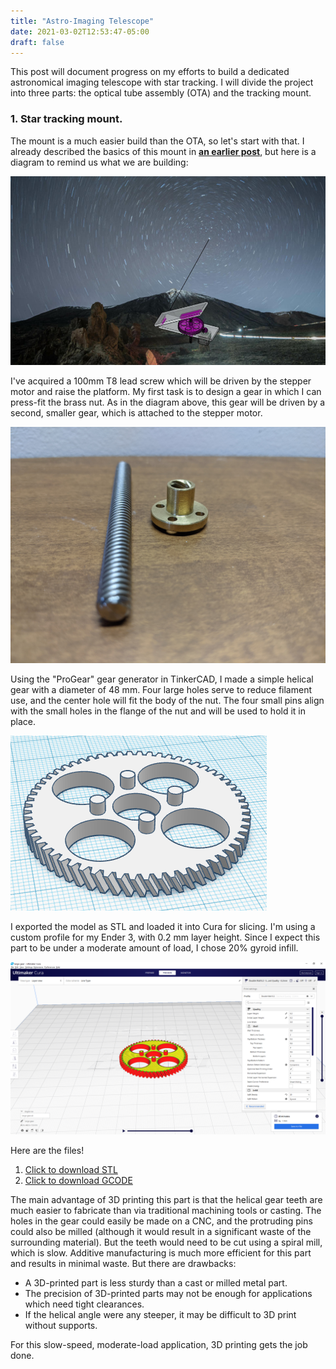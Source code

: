 ```yaml
---
title: "Astro-Imaging Telescope"
date: 2021-03-02T12:53:47-05:00
draft: false
---
```


This post will document progress on my efforts to build a dedicated astronomical imaging telescope with star tracking. I will divide the project into three parts: the optical tube assembly (OTA) and the tracking mount.

### 1. Star tracking mount.

The mount is a much easier build than the OTA, so let's start with that. I already described the basics of this mount in **[an earlier post](https://aspartate.github.io/personal_website/blog/week-4-stepper-drive/)**, but here is a diagram to remind us what we are building:

![Barn door tracker.](images/telescope/barndoor.jpg)

I've acquired a 100mm T8 lead screw which will be driven by the stepper motor and raise the platform. My first task is to design a gear in which I can press-fit the brass nut. As in the diagram above, this gear will be driven by a second, smaller gear, which is attached to the stepper motor.

![T8 screw and nut.](images/telescope/screw-and-nut.jpg)

Using the "ProGear" gear generator in TinkerCAD, I made a simple helical gear with a diameter of 48 mm. Four large holes serve to reduce filament use, and the center hole will fit the body of the nut. The four small pins align with the small holes in the flange of the nut and will be used to hold it in place.

![Large gear.](images/telescope/large-gear.png)

I exported the model as STL and loaded it into Cura for slicing. I'm using a custom profile for my Ender 3, with 0.2 mm layer height. Since I expect this part to be under a moderate amount of load, I chose 20% gyroid infill.

![Large gear slicing.](images/telescope/large-gear-slice.png)

Here are the files!
1. [Click to download STL](files/telescope/large-gear.stl)
2. [Click to download GCODE](files/telescope/large-gear.gcode)

The main advantage of 3D printing this part is that the helical gear teeth are much easier to fabricate than via traditional machining tools or casting. The holes in the gear could easily be made on a CNC, and the protruding pins could also be milled (although it would result in a significant waste of the surrounding material). But the teeth would need to be cut using a spiral mill, which is slow. Additive manufacturing is much more efficient for this part and results in minimal waste. But there are drawbacks:
* A 3D-printed part is less sturdy than a cast or milled metal part.
* The precision of 3D-printed parts may not be enough for applications which need tight clearances.
* If the helical angle were any steeper, it may be difficult to 3D print without supports.

For this slow-speed, moderate-load application, 3D printing gets the job done.